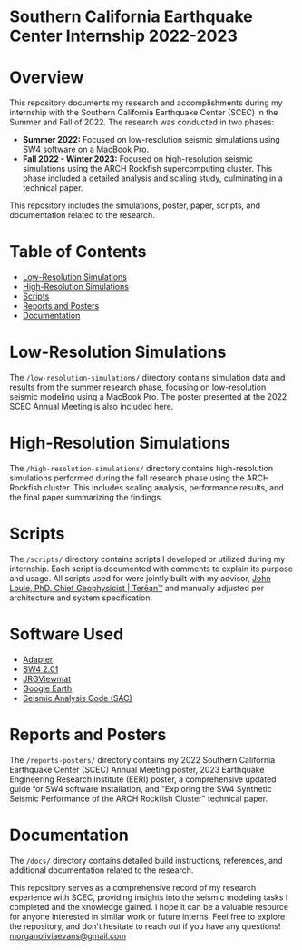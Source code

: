 # Southern California Earthquake Center Internship 2022-2023

# Overview
This repository documents my research and accomplishments during my internship with the Southern California Earthquake Center (SCEC) in the Summer and Fall of 2022. The research was conducted in two phases:

- **Summer 2022:** Focused on low-resolution seismic simulations using SW4 software on a MacBook Pro.
- **Fall 2022 - Winter 2023:** Focused on high-resolution seismic simulations using the ARCH Rockfish supercomputing cluster. This phase included a detailed analysis and scaling study, culminating in a technical paper.

This repository includes the simulations, poster, paper, scripts, and documentation related to the research.

# Table of Contents
- [Low-Resolution Simulations](#low-resolution-simulations)
- [High-Resolution Simulations](#high-resolution-simulations)
- [Scripts](#scripts)
- [Reports and Posters](#reports-and-posters)
- [Documentation](#documentation)

# Low-Resolution Simulations
The `/low-resolution-simulations/` directory contains simulation data and results from the summer research phase, focusing on low-resolution seismic modeling using a MacBook Pro. The poster presented at the 2022 SCEC Annual Meeting is also included here.

# High-Resolution Simulations
The `/high-resolution-simulations/` directory contains high-resolution simulations performed during the fall research phase using the ARCH Rockfish cluster. This includes scaling analysis, performance results, and the final paper summarizing the findings.

# Scripts
The `/scripts/` directory contains scripts I developed or utilized during my internship. Each script is documented with comments to explain its purpose and usage. All scripts used for were jointly built with my advisor, [John Louie, PhD, Chief Geophysicist | Terēan™](https://www.louie.pub/) and manually adjusted per architecture and system specification.

# Software Used
- [Adapter](https://macroplant.com/adapter)
- [SW4 2.01](https://geodynamics.org/cig/software/sw4/)
- [JRGViewmat](https://zenodo.org/records/6635764)
- [Google Earth](https://earth.google.com/intl/earth/versions/)
- [Seismic Analysis Code (SAC)](https://ds.iris.edu/files/sac-manual/)

# Reports and Posters
The `/reports-posters/` directory contains my 2022 Southern California Earthquake Center (SCEC) Annual Meeting poster, 2023 Earthquake Engineering Research Institute (EERI) poster, a comprehensive updated guide for SW4 software installation, and "Exploring the SW4 Synthetic Seismic Performance of the ARCH Rockfish Cluster" technical paper.

# Documentation
The `/docs/` directory contains detailed build instructions, references, and additional documentation related to the research.

This repository serves as a comprehensive record of my research experience with SCEC, providing insights into the seismic modeling tasks I completed and the knowledge gained. I hope it can be a valuable resource for anyone interested in similar work or future interns. Feel free to explore the repository, and don't hesitate to reach out if you have any questions! [morganoliviaevans@gmail.com](mailto:morganoliviaevans@gmail.com)
